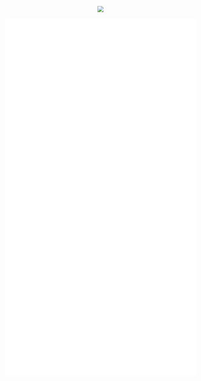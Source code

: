 <!--
**luzkenin/luzkenin** is a ✨ _special_ ✨ repository because its `README.md` (this file) appears on your GitHub profile.

Here are some ideas to get you started:

- 🔭 I’m currently working on ...
- 🌱 I’m currently learning ...
- 👯 I’m looking to collaborate on ...
- 🤔 I’m looking for help with ...
- 💬 Ask me about ...
- 📫 How to reach me: ...
- 😄 Pronouns: ...
- ⚡ Fun fact: ...
-->


<p align="center">
  <a href="https://github.com/luzkenin/">
    <img src="https://github-readme-stats.vercel.app/api?username=luzkenin&include_all_commits=true&show_icons=true&bg_color=232627&text_color=ffffd7&icon_color=af5f5f&title_color=ff557f" />
  </a>
</p>     

<p align="center">
  <a href="https://github.com/luzkenin/">
    <img src="https://raw.githubusercontent.com/luzkenin/luzkenin/master/github-metrics.svg" />
  </a>
</p>     
